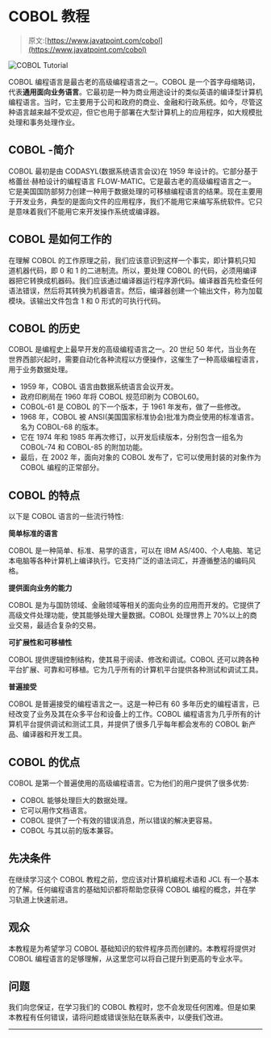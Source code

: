 # COBOL 教程

> 原文:[https://www.javatpoint.com/cobol](https://www.javatpoint.com/cobol)

![COBOL Tutorial](../Images/624708411901371f04f42b3d03057af3.png)

COBOL 编程语言是最古老的高级编程语言之一。COBOL 是一个首字母缩略词，代表**通用面向业务语言**。它最初是一种为商业用途设计的类似英语的编译型计算机编程语言。当时，它主要用于公司和政府的商业、金融和行政系统。如今，尽管这种语言越来越不受欢迎，但它也用于部署在大型计算机上的应用程序，如大规模批处理和事务处理作业。

## COBOL -简介

COBOL 最初是由 CODASYL(数据系统语言会议)在 1959 年设计的。它部分基于格蕾丝·赫柏设计的编程语言 FLOW-MATIC。它是最古老的高级编程语言之一。它是美国国防部努力创建一种用于数据处理的可移植编程语言的结果。现在主要用于开发业务，典型的是面向文件的应用程序，我们不能用它来编写系统软件。它只是意味着我们不能用它来开发操作系统或编译器。

## COBOL 是如何工作的

在理解 COBOL 的工作原理之前，我们应该意识到这样一个事实，即计算机只知道机器代码，即 0 和 1 的二进制流。所以，要处理 COBOL 的代码，必须用编译器把它转换成机器码。我们应该通过编译器运行程序源代码。编译器首先检查任何语法错误，然后将其转换为机器语言。然后，编译器创建一个输出文件，称为加载模块。该输出文件包含 1 和 0 形式的可执行代码。

## COBOL 的历史

COBOL 是编程史上最早开发的高级编程语言之一。20 世纪 50 年代，当业务在世界西部兴起时，需要自动化各种流程以方便操作，这催生了一种高级编程语言，用于业务数据处理。

*   1959 年，COBOL 语言由数据系统语言会议开发。
*   政府印刷局在 1960 年将 COBOL 规范印刷为 COBOL60。
*   COBOL-61 是 COBOL 的下一个版本，于 1961 年发布，做了一些修改。
*   1968 年，COBOL 被 ANSI(美国国家标准协会)批准为商业使用的标准语言。名为 COBOL-68 的版本。
*   它在 1974 年和 1985 年再次修订，以开发后续版本，分别包含一组名为 COBOL-74 和 COBOL-85 的附加功能。
*   最后，在 2002 年，面向对象的 COBOL 发布了，它可以使用封装的对象作为 COBOL 编程的正常部分。

## COBOL 的特点

以下是 COBOL 语言的一些流行特性:

**简单标准的语言**

COBOL 是一种简单、标准、易学的语言，可以在 IBM AS/400、个人电脑、笔记本电脑等各种计算机上编译执行。它支持广泛的语法词汇，并遵循整洁的编码风格。

**提供面向业务的能力**

COBOL 是为与国防领域、金融领域等相关的面向业务的应用而开发的。它提供了高级文件处理功能，使其能够处理大量数据。COBOL 处理世界上 70%以上的商业交易，最适合复杂的交易。

**可扩展性和可移植性**

COBOL 提供逻辑控制结构，使其易于阅读、修改和调试。COBOL 还可以跨各种平台扩展、可靠和可移植。它为几乎所有的计算机平台提供各种测试和调试工具。

**普遍接受**

COBOL 是普遍接受的编程语言之一。这是一种已有 60 多年历史的编程语言，已经改变了业务及其在众多平台和设备上的工作。COBOL 编程语言为几乎所有的计算机平台提供调试和测试工具，并提供了很多几乎每年都会发布的 COBOL 新产品、编译器和开发工具。

## COBOL 的优点

COBOL 是第一个普遍使用的高级编程语言。它为他们的用户提供了很多优势:

*   COBOL 能够处理巨大的数据处理。
*   它可以用作文档语言。
*   COBOL 提供了一个有效的错误消息，所以错误的解决更容易。
*   COBOL 与其以前的版本兼容。

## 先决条件

在继续学习这个 COBOL 教程之前，您应该对计算机编程术语和 JCL 有一个基本的了解。任何编程语言的基础知识都将帮助您获得 COBOL 编程的概念，并在学习轨道上快速前进。

## 观众

本教程是为希望学习 COBOL 基础知识的软件程序员而创建的。本教程将提供对 COBOL 编程语言的足够理解，从这里您可以将自己提升到更高的专业水平。

## 问题

我们向您保证，在学习我们的 COBOL 教程时，您不会发现任何困难。但是如果本教程有任何错误，请将问题或错误张贴在联系表中，以便我们改进。

* * *